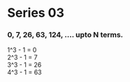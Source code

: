 # Series 03

### 0, 7, 26, 63, 124, .... upto N terms.


1^3 - 1 = 0\
2^3 - 1 = 7\
3^3 - 1 = 26\
4^3 - 1 = 63
